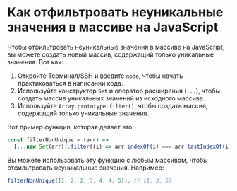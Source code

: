 # Как отфильтровать неуникальные значения в массиве на JavaScript

Чтобы отфильтровать неуникальные значения в массиве на JavaScript, вы можете создать новый массив, содержащий только уникальные значения. Вот как:

1. Откройте Терминал/SSH и введите `node`, чтобы начать практиковаться в написании кода.
2. Используйте конструктор `Set` и оператор расширения (`...`), чтобы создать массив уникальных значений из исходного массива.
3. Используйте `Array.prototype.filter()`, чтобы создать массив, содержащий только уникальные значения.

Вот пример функции, которая делает это:

```js
const filterNonUnique = (arr) =>
  [...new Set(arr)].filter((i) => arr.indexOf(i) === arr.lastIndexOf(i));
```

Вы можете использовать эту функцию с любым массивом, чтобы отфильтровать неуникальные значения. Например:

```js
filterNonUnique([1, 2, 2, 3, 4, 4, 5]); // [1, 3, 5]
```
